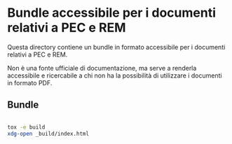 # Bundle accessibile per i documenti relativi a PEC e REM

Questa directory contiene un bundle in formato accessibile
per i documenti relativi a PEC e REM.

Non è una fonte ufficiale di documentazione, ma serve a renderla
accessibile e ricercabile a chi non ha la possibilità di utilizzare i documenti
in formato PDF.


## Bundle

```bash

tox -e build
xdg-open _build/index.html

```
